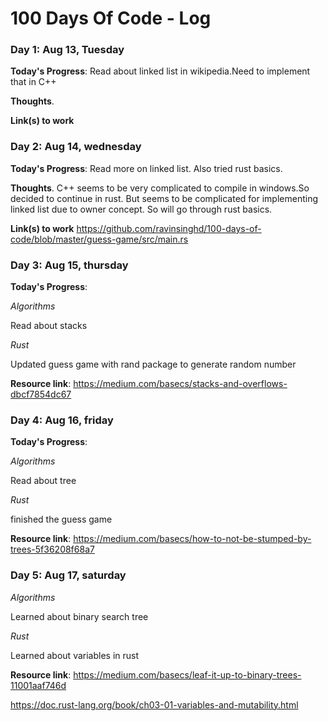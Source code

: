 # 100 Days Of Code - Log

### Day 1: Aug 13, Tuesday

**Today's Progress**: Read about linked list in wikipedia.Need to implement that in C++

**Thoughts**.

**Link(s) to work**

### Day 2: Aug 14, wednesday

**Today's Progress**: Read more on linked list. Also tried rust basics.

**Thoughts**. C++ seems to be very complicated to compile in windows.So decided to continue in rust. But seems to be
complicated for implementing linked list due to owner concept. So will go through rust basics.

**Link(s) to work** https://github.com/ravinsinghd/100-days-of-code/blob/master/guess-game/src/main.rs

### Day 3: Aug 15, thursday

**Today's Progress**:

_Algorithms_

Read about stacks

_Rust_

Updated guess game with rand package to generate random number

**Resource link**: https://medium.com/basecs/stacks-and-overflows-dbcf7854dc67

### Day 4: Aug 16, friday

**Today's Progress**:

_Algorithms_

Read about tree

_Rust_

finished the guess game

**Resource link**: https://medium.com/basecs/how-to-not-be-stumped-by-trees-5f36208f68a7

### Day 5: Aug 17, saturday

_Algorithms_

Learned about binary search tree

_Rust_

Learned about variables in rust

**Resource link**:
https://medium.com/basecs/leaf-it-up-to-binary-trees-11001aaf746d

https://doc.rust-lang.org/book/ch03-01-variables-and-mutability.html
